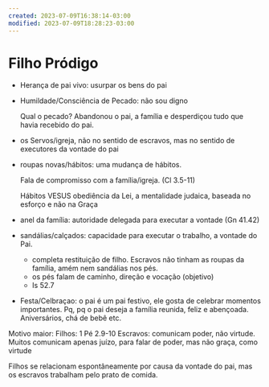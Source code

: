 ```yaml
---
created: 2023-07-09T16:38:14-03:00
modified: 2023-07-09T18:28:23-03:00
---
```


# Filho Pródigo

- Herança de pai vivo: usurpar os bens do pai

- Humildade/Consciência de Pecado: não sou digno

    Qual o pecado? Abandonou o pai, a família e desperdiçou tudo que havia recebido do pai.

- os Servos/igreja, não no sentido de escravos, mas no sentido de executores da vontade do pai

- roupas novas/hábitos: uma mudança de hábitos.

    Fala de compromisso com a família/igreja. (Cl 3.5-11)

    Hábitos VESUS obediência da Lei, a mentalidade judaica, baseada no esforço e não na Graça 

- anel da família: autoridade delegada para executar a vontade (Gn 41.42)

- sandálias/calçados: capacidade para executar o trabalho, a vontade do Pai.
    - completa restituição de filho. Escravos não tinham as roupas da família, amém nem sandálias nos pés.
    - os pés falam de caminho, direção e vocação (objetivo)
    - Is 52.7

- Festa/Celbraçao: o pai é um pai festivo, ele gosta de celebrar momentos importantes. Pq, pq o pai deseja a família reunida, feliz e abençoada. Aniversários, chá de bebê etc.

Motivo maior: 
Filhos: 1 Pé 2.9-10
Escravos: comunicam poder, não virtude. Muitos comunicam apenas juízo, para falar de poder, mas não graça, como virtude

Filhos se relacionam espontâneamente por causa da vontade do pai, mas os escravos trabalham pelo prato de comida.
